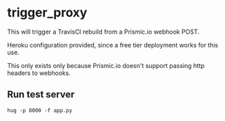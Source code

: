 # trigger_proxy

This will trigger a TravisCI rebuild from a Prismic.io webhook POST.

Heroku configuration provided, since a free tier deployment works for this use.

This only exists only because Prismic.io doesn't support passing http headers
to webhooks.

## Run test server

```
hug -p 8000 -f app.py
```
